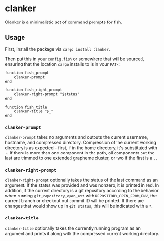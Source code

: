 # clanker

Clanker is a minimalistic set of command prompts for fish.

## Usage

First, install the package via `cargo install clanker`.

Then put this in your `config.fish` or somewhere that will be sourced, ensuring
that the location `cargo` installs to is in your `PATH`:

```fish
function fish_prompt
    clanker-prompt
end

function fish_right_prompt
    clanker-right-prompt "$status"
end

function fish_title
    clanker-title "$_"
end
```

### `clanker-prompt`

`clanker-prompt` takes no arguments and outputs the current username, hostname,
and compressed directory. Compression of the current working directory is as
expected - first, if in the home directory, it's substituted with `~`. If there
is more than one component in the path, all components but the last are
trimmed to one extended grapheme cluster, or two if the first is a `.`.

### `clanker-right-prompt`

`clanker-right-prompt` optionally takes the status of the last command as an
argument. If the status was provided and was nonzero, it is printed in red. In
addition, if the current directory is a git repository according to the
behavior when running `git_repository_open_ext` with
`REPOSITORY_OPEN_FROM_ENV`, the current branch or checkout out commit ID will
be printed. If there are changes that would show up in `git status`, this will
be indicated with a `*`.

### `clanker-title`

`clanker-title` optionally takes the currently running program as an argument
and prints it along with the compressed current working directory.

